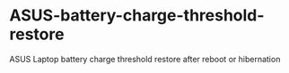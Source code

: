 # ASUS-battery-charge-threshold-restore
ASUS Laptop battery charge threshold restore after reboot or hibernation
